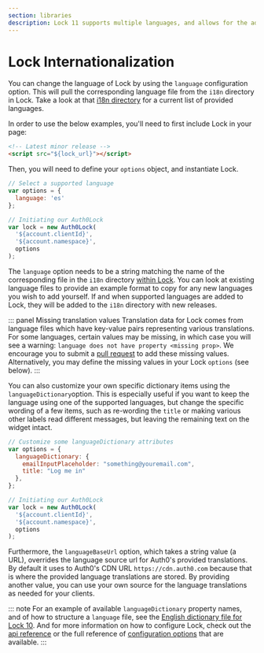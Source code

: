 ```yaml
---
section: libraries
description: Lock 11 supports multiple languages, and allows for the addition of other custom language files, as well as for customizing the values of specific pieces of text that are displayed in the Lock widget.
---
```

# Lock Internationalization

You can change the language of Lock by using the `language` configuration option. This will pull the corresponding language file from the `i18n` directory in Lock. Take a look at that [i18n directory](https://github.com/auth0/lock/blob/master/src/i18n/) for a current list of provided languages.

In order to use the below examples, you'll need to first include Lock in your page:

```html
<!-- Latest minor release -->
<script src="${lock_url}"></script>
```

Then, you will need to define your `options` object, and instantiate Lock.

```js
// Select a supported language
var options = {
  language: 'es'
};

// Initiating our Auth0Lock
var lock = new Auth0Lock(
  '${account.clientId}',
  '${account.namespace}',
  options
);
```

The `language` option needs to be a string matching the name of the corresponding file in the `i18n` directory [within Lock](https://github.com/auth0/lock/tree/master/src/i18n). You can look at existing language files to provide an example format to copy for any new languages you wish to add yourself. If and when supported languages are added to Lock, they will be added to the `i18n` directory with new releases.

::: panel Missing translation values
Translation data for Lock comes from language files which have key-value pairs representing various translations. For some languages, certain values may be missing, in which case you will see a warning: `language does not have property <missing prop>`. We encourage you to submit a [pull request](https://github.com/auth0/lock/tree/master/src/i18n) to add these missing values. Alternatively, you may define the missing values in your Lock `options` (see below).
:::

You can also customize your own specific dictionary items using the `languageDictionary`option. This is especially useful if you want to keep the language using one of the supported languages, but change the specific wording of a few items, such as re-wording the `title` or making various other labels read different messages, but leaving the remaining text on the widget intact.

```js
// Customize some languageDictionary attributes
var options = {
  languageDictionary: {
    emailInputPlaceholder: "something@youremail.com",
    title: "Log me in"
  },
};

// Initiating our Auth0Lock
var lock = new Auth0Lock(
  '${account.clientId}',
  '${account.namespace}',
  options
);
```

Furthermore, the `languageBaseUrl` option, which takes a string value (a URL), overrides the language source url for Auth0's provided translations. By default it uses to Auth0's CDN URL `https://cdn.auth0.com` because that is where the provided language translations are stored. By providing another value, you can use your own source for the language translations as needed for your clients.

::: note
For an example of available `languageDictionary` property names, and of how to structure a `language` file, see the [English dictionary file for Lock 10](https://github.com/auth0/lock/blob/master/src/i18n/en.js). And for more information on how to configure Lock, check out the [api reference](/libraries/lock/v10/api) or the full reference of [configuration options](/libraries/lock/v10/customization) that are available.
:::
